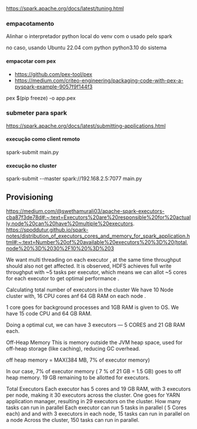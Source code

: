 https://spark.apache.org/docs/latest/tuning.html

### empacotamento 

Alinhar o interpretador python local do venv com o usado pelo spark

no caso, usando Ubuntu 22.04 com python python3.10 do sistema

#### empacotar com pex
- https://github.com/pex-tool/pex
- https://medium.com/criteo-engineering/packaging-code-with-pex-a-pyspark-example-9057f9f144f3

pex $(pip freeze) -o app.pex


### submeter para spark
 https://spark.apache.org/docs/latest/submitting-applications.html
#### execução como client remoto
spark-submit main.py

#### execução no cluster 
spark-submit --master spark://192.168.2.5:7077 main.py

## Provisioning 
https://medium.com/@swethamurali03/apache-spark-executors-cba87f3de78d#:~:text=Executors%20are%20responsible%20for%20actually,node%20can%20have%20multiple%20executors.
https://spoddutur.github.io/spark-notes/distribution_of_executors_cores_and_memory_for_spark_application.html#:~:text=Number%20of%20available%20executors%20%3D%20(total,node%20%3D%2030%2F10%20%3D%203

We want multi threading on each executor , at the same time throughput should also not get affected. It is observed, HDFS achieves full write throughput with ~5 tasks per executor, which means we can allot ~5 cores for each executor to get optimal performance .

Calculating total number of executors in the cluster
We have 10 Node cluster with, 16 CPU cores anf 64 GB RAM on each node .

1 core goes for background processes and 1GB RAM is given to OS. We have 15 code CPU and 64 GB RAM.

Doing a optimal cut, we can have 3 executors — 5 CORES and 21 GB RAM each.

Off-Heap Memory
This is memory outside the JVM heap space, used for off-heap storage (like caching), reducing GC overhead.

off heap memory = MAX(384 MB, 7% of executor memory)

In our case, 7% of executor memory ( 7 % of 21 GB = 1.5 GB) goes to off heap memory. 19 GB remaining to be allotted for executors.

Total Executors
Each executor has 5 cores and 19 GB RAM, with 3 executors per node, making it 30 executors across the cluster.
One goes for YARN application manager, resulting in 29 executors on the cluster.
How many tasks can run in parallel
Each executor can run 5 tasks in parallel ( 5 Cores each) and and with 3 executors in each node, 15 tasks can run in parallel on a node
Across the cluster, 150 tasks can run in parallel.